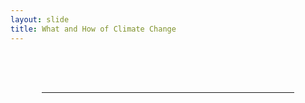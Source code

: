 ```yaml
---
layout: slide
title: What and How of Climate Change
---
```


<style>
  .slide-container {
    position: relative;
    text-align: center;
    height: 100%;
    display: flex;
    flex-direction: column;
    justify-content: space-between;
    padding: 10% 10%;
  }
  
  .title {
    font-size: 25px;
    margin-bottom: 4em;
  }

  .presenters {
    position: absolute;
    bottom: 0;
    left: 0;
    margin-bottom: 2em;
  }
</style>

<div class="slide-container">
  
  <hr>
  <div class="presenters">
    Aravindhan Nagarajan<br>
    Assistant Professor, Azim Premji University, Bengaluru<br>
    Sandeep Mahato<br>
    Consultant, Climate Change, MSSRF
  </div>
</div>
